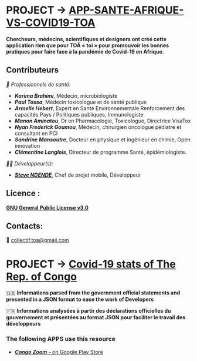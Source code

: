 # PROJECT -> [APP-SANTE-AFRIQUE-VS-COVID19-TOA](https://github.com/AfricaDevs/APP-SANTE-AFRIQUE-VS-COVID19-TOA)

**Chercheurs, médecins, scientifiques et designers ont créé cette application rien que pour TOÂ « toi » pour promouvoir les bonnes pratiques pour faire face à la pandémie de Covid-19 en Afrique.**

## Contributeurs

*:hospital: Professionnels de santé:*
- ***Karima Brahimi***, Médecin, microbiologiste
- ***Paul Tossa***, Médecin toxicologue et de santé publique
- ***Armelle Hebert***, Expert en Santé Environnementale Renforcement des capacités Pays / Politiques publiques, Immunologiste
- ***Manon Aminatou***, Dr en Pharmacologie, Toxicologue, Directrice VisaTox
- ***Nyan  Frederick Goumou***, Médecin, chirurgien  oncologue pédiatre et consultant en PCI 
- ***Sandrine Mansoutre***, Docteur en physique et ingénieur en chimie, Open innovation
- ***Clémentine Langlois***, Directeur de programme Santé, épidémiologiste.

*👨‍💻 Développeur(s):*
- ***[Steve NDENDE](https://www.github.com/steve111MV)***, Chef de projet mobile, Développeur

## Licence :
**[GNU General Public License v3.0](https://www.gnu.org/licenses/gpl-3.0.html)**

## Contacts:
:email: [collectif.toa@gmail.com](mailto:collectif.toa@gmail.com)


# PROJECT -> [Covid-19 stats of The Rep. of Congo](https://github.com/AfricaDevs/AfricaDevs.github.io/blob/master/congo-covid19-cases.json)
:uk: **Informations parsed from the government official statements and presented in a JSON format to ease the work of Developers**

:fr: **Informations analysées à partir des déclarations officielles du gouvernement et présentées au format JSON pour faciliter le travail des développeurs**

### The following APPS use this resource
- [***Congo Zoom*** - on Google Play Store](https://play.google.com/store/apps/details?id=cg.stevendende.congo)
